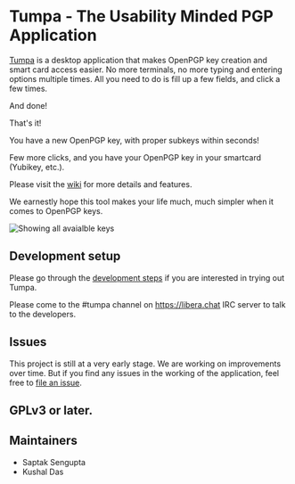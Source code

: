 # Tumpa - The Usability Minded PGP Application

[Tumpa](https://tumpa.rocks) is a desktop application that makes OpenPGP key creation and smart card access
easier. No more terminals, no more typing and entering options multiple times.
All you need to do is fill up a few fields, and click a few times.

And done!

That's it!

You have a new OpenPGP key, with proper subkeys within seconds!

Few more clicks, and you have your OpenPGP key in your smartcard (Yubikey, etc.).

Please visit the [wiki](https://github.com/tumpaproject/tumpa/wiki) for more details and features.

We earnestly hope this tool makes your life much, much simpler when it comes to OpenPGP keys.


![Showing all avaialble keys](https://kushaldas.in/images/tumpascr0100.1/keysview.png)

## Development setup

Please go through the
[development steps](https://github.com/tumpaproject/tumpa/wiki#development-setup) if you are interested
in trying out Tumpa.

Please come to the #tumpa channel on https://libera.chat IRC server to talk to the developers.

## Issues

This project is still at a very early stage. We are working on improvements over time. But if
you find any issues in the working of the application, feel free to 
[file an issue](https://github.com/tumpaproject/tumpa/issues/new).

## GPLv3 or later.

## Maintainers

- Saptak Sengupta
- Kushal Das
